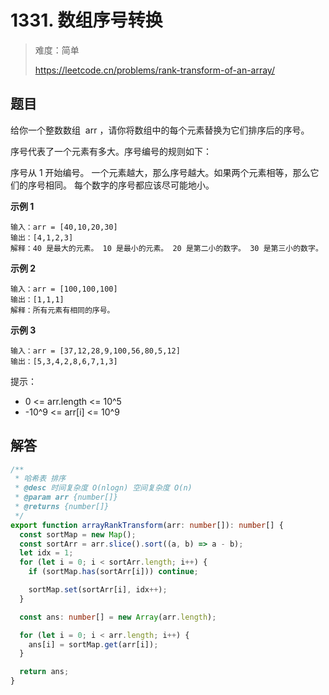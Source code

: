 # 1331. 数组序号转换

> 难度：简单
>
> https://leetcode.cn/problems/rank-transform-of-an-array/

## 题目

给你一个整数数组  arr ，请你将数组中的每个元素替换为它们排序后的序号。

序号代表了一个元素有多大。序号编号的规则如下：

序号从 1 开始编号。
一个元素越大，那么序号越大。如果两个元素相等，那么它们的序号相同。
每个数字的序号都应该尽可能地小。

**示例 1**

```
输入：arr = [40,10,20,30]
输出：[4,1,2,3]
解释：40 是最大的元素。 10 是最小的元素。 20 是第二小的数字。 30 是第三小的数字。
```

**示例 2**

```
输入：arr = [100,100,100]
输出：[1,1,1]
解释：所有元素有相同的序号。
```

**示例 3**

```
输入：arr = [37,12,28,9,100,56,80,5,12]
输出：[5,3,4,2,8,6,7,1,3]
```

提示：

- 0 <= arr.length <= 10^5
- -10^9 <= arr[i] <= 10^9

## 解答

```typescript
/**
 * 哈希表 排序
 * @desc 时间复杂度 O(nlogn) 空间复杂度 O(n)
 * @param arr {number[]}
 * @returns {number[]}
 */
export function arrayRankTransform(arr: number[]): number[] {
  const sortMap = new Map();
  const sortArr = arr.slice().sort((a, b) => a - b);
  let idx = 1;
  for (let i = 0; i < sortArr.length; i++) {
    if (sortMap.has(sortArr[i])) continue;

    sortMap.set(sortArr[i], idx++);
  }

  const ans: number[] = new Array(arr.length);

  for (let i = 0; i < arr.length; i++) {
    ans[i] = sortMap.get(arr[i]);
  }

  return ans;
}
```
